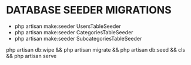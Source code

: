 # DATABASE SEEDER MIGRATIONS

- php artisan make:seeder UsersTableSeeder
- php artisan make:seeder CategoriesTableSeeder
- php artisan make:seeder SubcategoriesTableSeeder 

php artisan db:wipe && php artisan migrate && php artisan db:seed && cls && php artisan serve
